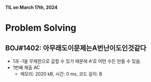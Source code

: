**TIL on March 17th, 2024**

# Problem Solving
## BOJ#1402: 아무래도이문제는A번난이도인것같다
* 1과 -1을 무제한으로 곱할 수 있기 때문에 A'로 어떤 수든 만들 수 있음.
* 1번째 제출 AC
    - 메모리: 2020 kB, 시간: 0 ms, 코드 길이:  B
